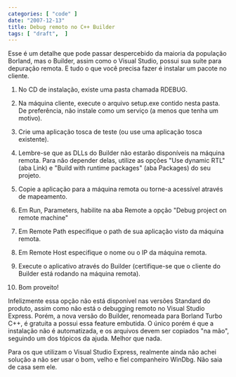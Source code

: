 ```yaml
---
categories: [ "code" ]
date: "2007-12-13"
title: Debug remoto no C++ Builder
tags: [ "draft",  ]
---
```

Esse é um detalhe que pode passar despercebido da maioria da população Borland, mas o Builder, assim como o Visual Studio, possui sua suíte para depuração remota. E tudo o que você precisa fazer é instalar um pacote no cliente.


	
  1. No CD de instalação, existe uma pasta chamada RDEBUG.

	
  2. Na máquina cliente, execute o arquivo setup.exe contido nesta pasta. De preferência, não instale como um serviço (a menos que tenha um motivo).

	
  3. Crie uma aplicação tosca de teste (ou use uma aplicação tosca existente).

	
  4. Lembre-se que as DLLs do Builder não estarão disponíveis na máquina remota. Para não depender delas, utilize as opções "Use dynamic RTL" (aba Link) e "Build with runtime packages" (aba Packages) do seu projeto.

	
  5. Copie a aplicação para a máquina remota ou torne-a acessível através de mapeamento.

	
  6. Em Run, Parameters, habilite na aba Remote a opção "Debug project on remote machine"

	
  7. Em Remote Path especifique o path de sua aplicação visto da máquina remota.

	
  8. Em Remote Host especifique o nome ou o IP da máquina remota.

	
  9. Execute o aplicativo através do Builder (certifique-se que o cliente do Builder está rodando na máquina remota).

	
  10. Bom proveito!


Infelizmente essa opção não está disponível nas versões Standard do produto, assim como não está o debugging remoto no Visual Studio Express. Porém, a nova versão do Builder, renomeada para Borland Turbo C++, é gratuita a possui essa feature embutida. O único porém é que a instalação não é automatizada, e os arquivos devem ser copiados "na mão", seguindo um dos tópicos da ajuda. Melhor que nada.

Para os que utilizam o Visual Studio Express, realmente ainda não achei solução a não ser usar o bom, velho e fiel companheiro WinDbg. Não saia de casa sem ele.
